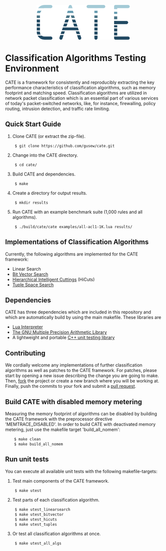 <p align="center">
<img src="https://github.com/gusew/cate/blob/gh-pages/images/logo-cate.png" width="300" height="112"/>
</p>

# Classification Algorithms Testing Environment
CATE is a framework for consistently and reproducibly extracting the key performance characteristics of classification algorithms, such as memory footprint and matching speed. Classification algorithms are utilized in network packet classification which is an essential part of various services of today's packet-switched networks, like, for instance, firewalling, policy routing, intrusion detection, and traffic rate limiting.

## Quick Start Guide
1. Clone CATE (or extract the zip-file).

        $ git clone https://github.com/gusew/cate.git
  
2. Change into the CATE directory.

        $ cd cate/
  
3. Build CATE and dependencies.

        $ make
  
4. Create a directory for output results.

        $ mkdir results 
  
5. Run CATE with an example benchmark suite (1,000 rules and all algorithms).

        $ ./build/cate/cate examples/all-acl1-1K.lua results/


## Implementations of Classification Algorithms
Currently, the following algorithms are implemented for the CATE framework:
* Linear Search
* [Bit Vector Search](http://conferences.sigcomm.org/sigcomm/1998/tp/paper17.pdf)
* [Hierarchical Intelligent Cuttings](http://tiny-tera.stanford.edu/~nickm/papers/HOTI_99.pdf) (HiCuts)
* [Tuple Space Search](http://cseweb.ucsd.edu/~varghese/PAPERS/Sigcomm99.pdf)


## Dependencies 
CATE has three dependencies which are included in this repository and which are automatically build by using the main makefile. These libraries are
* [Lua Interpreter](http://lua.org)
* [The GNU Multiple Precision Arithmetic Library](https://gmplib.org)
* A lightweight and portable [C++ unit testing library](http://libunittest.sourceforge.net)


## Contributing
We cordially welcome any implementations of further classification algorithms as well as patches to the CATE framework. For patches, please start by opening a new issue describing the change you are going to make. Then, [fork](https://help.github.com/articles/fork-a-repo) the project or create a new branch where you will be working at. Finally, push the commits to your fork and submit a [pull request](https://help.github.com/articles/creating-a-pull-request). 


## Build CATE with disabled memory metering
Measuring the memory footprint of algorithms can be disabled by building the CATE framework with the preprocessor directive 'MEMTRACE_DISABLED'. In order to build CATE with deactivated memory metering, just use the makefile target 'build_all_nomem':

        $ make clean
        $ make build_all_nomem
        

## Run unit tests
You can execute all available unit tests with the following makefile-targets:

1. Test main components of the CATE framework.

        $ make utest
        
2. Test parts of each classification algorithm.

        $ make utest_linearsearch
        $ make utest_bitvector
        $ make utest_hicuts
        $ make utest_tuples

3. Or test all classification algorithms at once.

        $ make utest_all_algs

